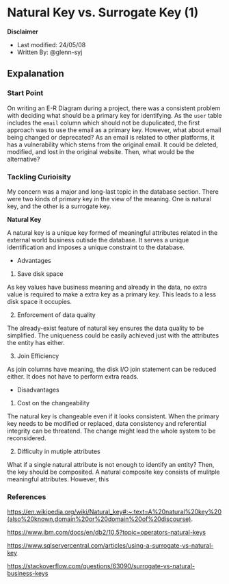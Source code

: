 # Natural Key vs. Surrogate Key (1)

**Disclaimer**

- Last modified: 24/05/08
- Written By: @glenn-syj


## Expalanation

### Start Point

On writing an E-R Diagram during a project, there was a consistent problem with deciding what should be a primary key for identifying. As the `user` table includes the `email` column which should not be dupulicated, the first approach was to use the email as a primary key. However, what about email being changed or deprecated? As an email is related to other platforms, it has a vulnerability which stems from the original email. It could be deleted, modified, and lost in the original website. Then, what would be the alternative?

### Tackling Curioisity

My concern was a major and long-last topic in the database section. There were two kinds of primary key in the view of the meaning. One is natural key, and the other is a surrogate key.

**Natural Key**

A natural key is a unique key formed of meaningful attributes related in the external world business outisde the database. It serves a unique identification and imposes a unique constraint to the database. 

- Advantages

1. Save disk space

As key values have business meaning and already in the data, no extra value is required to make a extra key as a primary key. This leads to a less disk space it occupies.

2. Enforcement of data quality

The already-exist feature of natural key ensures the data quality to be simplified. The uniqueness could be easily achieved just with the attributes the entity has either.

3. Join Efficiency

As join columns have meaning, the disk I/O join statement can be reduced either. It does not have to perform extra reads.

- Disadvantages

1. Cost on the changeability

The natural key is changeable even if it looks consistent. When the primary key needs to be modified or replaced, data consistency and referential integrity can be threatend. The change might lead the whole system to be reconsidered. 

2. Difficulty in mutiple attributes

What if a single natural attribute is not enough to identify an entity? Then, the key should be composited. A natural composite key consists of mulitple meaningful attributes. However, this 

### References

https://en.wikipedia.org/wiki/Natural_key#:~:text=A%20natural%20key%20(also%20known,domain%20or%20domain%20of%20discourse).

https://www.ibm.com/docs/en/db2/10.5?topic=operators-natural-keys

https://www.sqlservercentral.com/articles/using-a-surrogate-vs-natural-key

https://stackoverflow.com/questions/63090/surrogate-vs-natural-business-keys